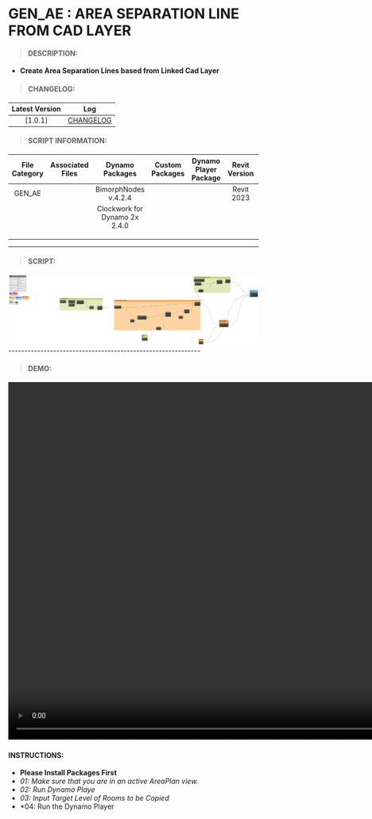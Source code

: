 # GEN_AE : AREA SEPARATION LINE FROM CAD LAYER

> #### DESCRIPTION: 
- **Create Area Separation Lines based from Linked Cad Layer**

> #### CHANGELOG:

| Latest Version | Log |
| :-------: | :----: | 
|[1.0.1] | [CHANGELOG](/_scripts/_general/AREA/changelog/GEN_AE_GetAreaData_fromLinkedRooms.md) |

> #### SCRIPT INFORMATION: 

| File Category | Associated Files | Dynamo Packages | Custom Packages | Dynamo Player Package | Revit Version | Author | Reviewed By | File Name & Location | 
| :-------: | :----: | :---: | :---: | :---: | :---: | :---: | :---: | :--: |
| GEN_AE |  | BimorphNodes v.4.2.4 | | | Revit 2023 | Melvin Tuliao | | GEN_AE_AreaBoundary_fromCADLayer V1.0.0 |
|        |  | Clockwork for Dynamo 2x 2.4.0 | | |              |              | | (https://bimcapcom.sharepoint.com/:u:/s/BCP-Main/ERRpdwOJXqtKm8z7ZjBNZvEB5xGH1vpiWgTNWqcO_69IAw?e=agznZP) |
|        |  | | | |              |              | | |
|        |  | | | |
|        |  |  | | |
------------------------------------------------------------
> #### SCRIPT: 

<img src="/_scripts/_general/AREA/images/GEN_AE_GetAreaData_fromLinkedRooms.png">
------------------------------------------------------------

> #### DEMO: 

<video width="1280" height="720" controls>
 <source src="/_scripts/_general/AREA/demo/GEN_AE_GetAreaData_fromLinkedRooms.mp4" type="video/mp4">
</video>

#### INSTRUCTIONS: 
- **Please Install Packages First**
- *01: Make sure that you are in an active AreaPlan view.*
- *02: Run Dynamo Playe*
- *03: Input Target Level of Rooms to be Copied*
- *04: Run the Dynamo Player